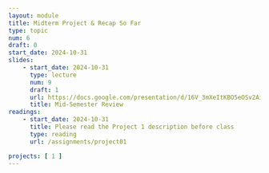 ```yaml
---
layout: module
title: Midterm Project & Recap So Far
type: topic
num: 6
draft: 0
start_date: 2024-10-31
slides: 
    - start_date: 2024-10-31
      type: lecture
      num: 9
      draft: 1
      url: https://docs.google.com/presentation/d/16V_3mXeItKBO5eOSv2AiftR8V20QwH0CQjSi_5zfngw/edit?usp=sharing
      title: Mid-Semester Review
readings:
    - start_date: 2024-10-31
      title: Please read the Project 1 description before class
      type: reading
      url: /assignments/project01

projects: [ 1 ]
---
```

<!-- 
## Agenda
What are all of the things we’ve learned so far?
* Tradeoffs
* Package Management
* Distributed version control
* Docker — infrastructure as code
* Testing
* Activity
* Last-minute HW1 questions


 -->

